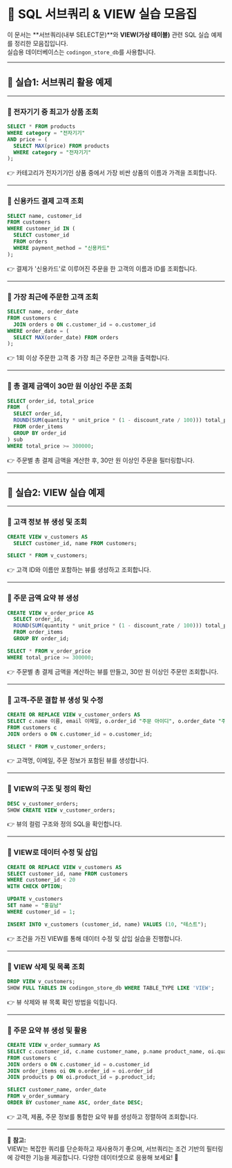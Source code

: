 # 🧠 SQL 서브쿼리 & VIEW 실습 모음집

이 문서는 **서브쿼리(내부 SELECT문)**와 **VIEW(가상 테이블)** 관련 SQL 실습 예제를 정리한 모음집입니다.  
실습용 데이터베이스는 `codingon_store_db`를 사용합니다.

---

## 📁 실습1: 서브쿼리 활용 예제

---

### 📌 전자기기 중 최고가 상품 조회
```sql
SELECT * FROM products
WHERE category = "전자기기" 
AND price = (
  SELECT MAX(price) FROM products
  WHERE category = "전자기기" 
);
```
👉 카테고리가 전자기기인 상품 중에서 가장 비싼 상품의 이름과 가격을 조회합니다.

---

### 📌 신용카드 결제 고객 조회
```sql
SELECT name, customer_id
FROM customers
WHERE customer_id IN (
  SELECT customer_id
  FROM orders
  WHERE payment_method = "신용카드"
);
```
👉 결제가 '신용카드'로 이루어진 주문을 한 고객의 이름과 ID를 조회합니다.

---

### 📌 가장 최근에 주문한 고객 조회
```sql
SELECT name, order_date
FROM customers c
  JOIN orders o ON c.customer_id = o.customer_id
WHERE order_date = (
  SELECT MAX(order_date) FROM orders
);
```
👉 1회 이상 주문한 고객 중 가장 최근 주문한 고객을 출력합니다.

---

### 📌 총 결제 금액이 30만 원 이상인 주문 조회
```sql
SELECT order_id, total_price
FROM  (
  SELECT order_id,
  ROUND(SUM(quantity * unit_price * (1 - discount_rate / 100))) total_price
  FROM order_items
  GROUP BY order_id
) sub
WHERE total_price >= 300000;
```
👉 주문별 총 결제 금액을 계산한 후, 30만 원 이상인 주문을 필터링합니다.

---

## 📁 실습2: VIEW 실습 예제

---

### 📌 고객 정보 뷰 생성 및 조회
```sql
CREATE VIEW v_customers AS
  SELECT customer_id, name FROM customers;

SELECT * FROM v_customers;
```
👉 고객 ID와 이름만 포함하는 뷰를 생성하고 조회합니다.

---

### 📌 주문 금액 요약 뷰 생성
```sql
CREATE VIEW v_order_price AS
  SELECT order_id,
  ROUND(SUM(quantity * unit_price * (1 - discount_rate / 100))) total_price
  FROM order_items
  GROUP BY order_id;

SELECT * FROM v_order_price
WHERE total_price >= 300000;
```
👉 주문별 총 결제 금액을 계산하는 뷰를 만들고, 30만 원 이상인 주문만 조회합니다.

---

### 📌 고객-주문 결합 뷰 생성 및 수정
```sql
CREATE OR REPLACE VIEW v_customer_orders AS
SELECT c.name 이름, email 이메일, o.order_id "주문 아이디", o.order_date "주문 일", city
FROM customers c
JOIN orders o ON c.customer_id = o.customer_id;

SELECT * FROM v_customer_orders;
```
👉 고객명, 이메일, 주문 정보가 포함된 뷰를 생성합니다.

---

### 📌 VIEW의 구조 및 정의 확인
```sql
DESC v_customer_orders;
SHOW CREATE VIEW v_customer_orders;
```
👉 뷰의 컬럼 구조와 정의 SQL을 확인합니다.

---

### 📌 VIEW로 데이터 수정 및 삽입
```sql
CREATE OR REPLACE VIEW v_customers AS
SELECT customer_id, name FROM customers
WHERE customer_id < 20
WITH CHECK OPTION;

UPDATE v_customers
SET name = "홍길남"
WHERE customer_id = 1;

INSERT INTO v_customers (customer_id, name) VALUES (10, "테스트");
```
👉 조건을 가진 VIEW를 통해 데이터 수정 및 삽입 실습을 진행합니다.

---

### 📌 VIEW 삭제 및 목록 조회
```sql
DROP VIEW v_customers;
SHOW FULL TABLES IN codingon_store_db WHERE TABLE_TYPE LIKE 'VIEW';
```
👉 뷰 삭제와 뷰 목록 확인 방법을 익힙니다.

---

### 📌 주문 요약 뷰 생성 및 활용
```sql
CREATE VIEW v_order_summary AS
SELECT c.customer_id, c.name customer_name, p.name product_name, oi.quantity, o.order_date
FROM customers c
JOIN orders o ON c.customer_id = o.customer_id
JOIN order_items oi ON o.order_id = oi.order_id
JOIN products p ON oi.product_id = p.product_id;

SELECT customer_name, order_date
FROM v_order_summary
ORDER BY customer_name ASC, order_date DESC;
```
👉 고객, 제품, 주문 정보를 통합한 요약 뷰를 생성하고 정렬하여 조회합니다.

---

📌 **참고:**  
VIEW는 복잡한 쿼리를 단순화하고 재사용하기 좋으며, 서브쿼리는 조건 기반의 필터링에 강력한 기능을 제공합니다. 다양한 데이터셋으로 응용해 보세요! 🚀